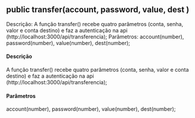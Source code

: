 ## public transfer(account, password, value, dest )
Descrição: A função transfer() recebe quatro parâmetros (conta, senha, valor e conta destino) e faz a autenticação na api (http://localhost:3000/api/transferencia);
Parâmetros: account(number), password(number), value(number), dest(number);
#### Descrição
A função transfer() recebe quatro parâmetros (conta, senha, valor e conta destino) e faz a autenticação na api (http://localhost:3000/api/transferencia);

#### Parâmetros
account(number), password(number), value(number), dest(number);
